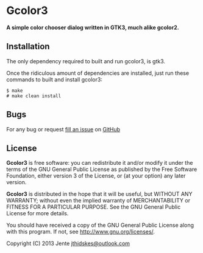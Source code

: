 Gcolor3
=========

**A simple color chooser dialog written in GTK3, much alike gcolor2.**

Installation
------------

The only dependency required to built and run gcolor3, is gtk3.

Once the ridiculous amount of dependencies are installed, just run these commands to built and install gcolor3:

    $ make
    # make clean install

Bugs
----

For any bug or request [fill an issue][bug] on [GitHub][ghp]

  [bug]: https://github.com/Unia/gcolor3/issues
  [ghp]: https://github.com/Unia/gcolor3


License
-------
**Gcolor3** is free software: you can redistribute it and/or modify it under the terms of the GNU General Public License as published by the Free Software Foundation, either version 3 of the License, or (at your option) any later version.

**Gcolor3** is distributed in the hope that it will be useful, but WITHOUT ANY WARRANTY; without even the implied warranty of MERCHANTABILITY or FITNESS FOR A PARTICULAR PURPOSE. See the GNU General Public License for more details.

You should have received a copy of the GNU General Public License along with this program.  If not, see <http://www.gnu.org/licenses/>.

Copyright (C) 2013 Jente <jthidskes@outlook.com>
